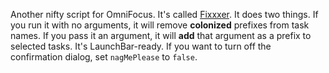 Another nifty script for OmniFocus. It's called [Fixxxer](https://github.com/brandonpittman/OmniFocus). It does two things. If you run it with no arguments, it will remove **colonized** prefixes from task names. If you pass it an argument, it will **add** that argument as a prefix to selected tasks. It's LaunchBar-ready. If you want to turn off the confirmation dialog, set `nagMePlease` to `false`.
